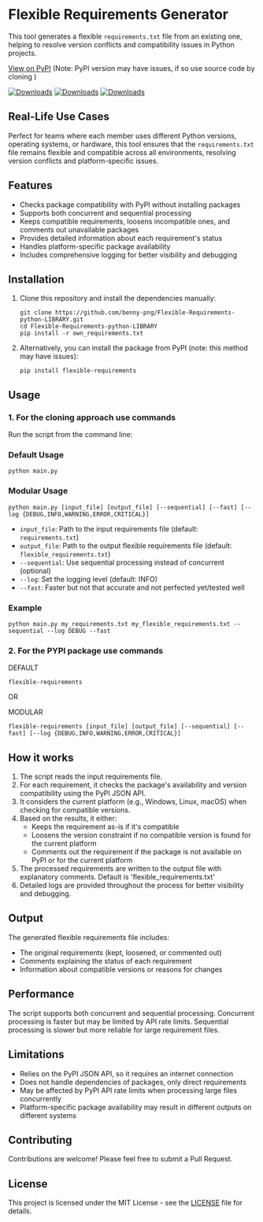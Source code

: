 
# Flexible Requirements Generator

This tool generates a flexible `requirements.txt` file from an existing one, helping to resolve version conflicts and compatibility issues in Python projects.

[View on PyPI](https://pypi.org/project/flexible-requirements) (Note: PyPI version may have issues, if so use source code by cloning )

[![Downloads](https://pepy.tech/badge/flexible-requirements)](https://pepy.tech/project/flexible-requirements)
[![Downloads](https://pepy.tech/badge/flexible-requirements/month)](https://pepy.tech/project/flexible-requirements)
[![Downloads](https://pepy.tech/badge/flexible-requirements/week)](https://pepy.tech/project/flexible-requirements)


## Real-Life Use Cases

Perfect for teams where each member uses different Python versions, operating systems, or hardware, this tool ensures that the `requirements.txt` file remains flexible and compatible across all environments, resolving version conflicts and platform-specific issues.

## Features

- Checks package compatibility with PyPI without installing packages
- Supports both concurrent and sequential processing
- Keeps compatible requirements, loosens incompatible ones, and comments out unavailable packages
- Provides detailed information about each requirement's status
- Handles platform-specific package availability
- Includes comprehensive logging for better visibility and debugging

## Installation

1. Clone this repository and install the dependencies manually:
   ```
   git clone https://github.com/benny-png/Flexible-Requirements-python-LIBRARY.git
   cd Flexible-Requirements-python-LIBRARY
   pip install -r own_requirements.txt
   ```

2. Alternatively, you can install the package from PyPI (note: this method may have issues):
   ```
   pip install flexible-requirements
   ```


## Usage

### 1. For the cloning approach use commands

Run the script from the command line:

### Default Usage
```
python main.py
```

### Modular Usage
```
python main.py [input_file] [output_file] [--sequential] [--fast] [--log {DEBUG,INFO,WARNING,ERROR,CRITICAL}]
```
- `input_file`: Path to the input requirements file (default: `requirements.txt`)
- `output_file`: Path to the output flexible requirements file (default: `flexible_requirements.txt`)
- `--sequential`: Use sequential processing instead of concurrent (optional)
- `--log`: Set the logging level (default: INFO)
- `--fast`: Faster but not that accurate and not perfected yet/tested well

### Example
```
python main.py my_requirements.txt my_flexible_requirements.txt --sequential --log DEBUG --fast
```

### 2. For the PYPI package use commands

   DEFAULT
   ```
   flexible-requirements 
   ```
   OR

   MODULAR
   ```
   flexible-requirements [input_file] [output_file] [--sequential] [--fast] [--log {DEBUG,INFO,WARNING,ERROR,CRITICAL}]
   ``` 


## How it works

1. The script reads the input requirements file.
2. For each requirement, it checks the package's availability and version compatibility using the PyPI JSON API.
3. It considers the current platform (e.g., Windows, Linux, macOS) when checking for compatible versions.
4. Based on the results, it either:
   - Keeps the requirement as-is if it's compatible
   - Loosens the version constraint if no compatible version is found for the current platform
   - Comments out the requirement if the package is not available on PyPI or for the current platform
5. The processed requirements are written to the output file with explanatory comments. Default is 'flexible_requirements.txt'
6. Detailed logs are provided throughout the process for better visibility and debugging.

## Output

The generated flexible requirements file includes:
- The original requirements (kept, loosened, or commented out)
- Comments explaining the status of each requirement
- Information about compatible versions or reasons for changes

## Performance

The script supports both concurrent and sequential processing. Concurrent processing is faster but may be limited by API rate limits. Sequential processing is slower but more reliable for large requirement files.

## Limitations

- Relies on the PyPI JSON API, so it requires an internet connection
- Does not handle dependencies of packages, only direct requirements
- May be affected by PyPI API rate limits when processing large files concurrently
- Platform-specific package availability may result in different outputs on different systems

## Contributing

Contributions are welcome! Please feel free to submit a Pull Request.

## License

This project is licensed under the MIT License - see the [LICENSE](LICENSE) file for details.
